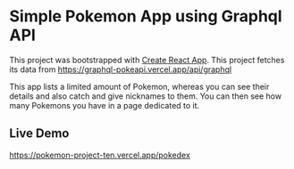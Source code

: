 

# Simple Pokemon App using Graphql API

This project was bootstrapped with [Create React App](https://github.com/facebook/create-react-app). This project fetches its data from https://graphql-pokeapi.vercel.app/api/graphql 

This app lists a limited amount of Pokemon, whereas you can see their details and also catch and give nicknames to them. You can then see how many Pokemons you have in a page dedicated to it.

## Live Demo 
https://pokemon-project-ten.vercel.app/pokedex
